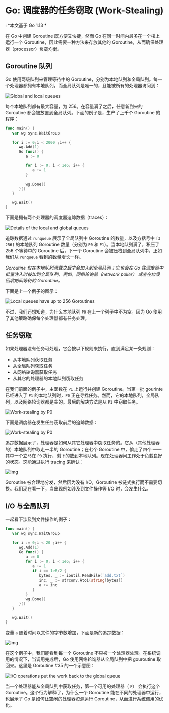 # Go: 调度器的任务窃取 (Work-Stealing)

ℹ️ *本文基于 Go 1.13 *

在 Go 中创建 Goroutine 既方便又快捷，然而 Go 在同一时间内最多在一个核上运行一个 Goroutine，因此需要一种方法来存放其他的 Goroutine，从而确保处理器（processor）负载均衡。

## Goroutine 队列

Go 使用两级队列来管理等待中的 Goroutine，分别为本地队列和全局队列。每一个处理器都拥有本地队列，而全局队列是唯一的，且能被所有的处理器访问到：

![Global and local queues](/Users/sarahchen/AJourneyToGo/img/ws-1.png)

每个本地队列都有最大容量，为 256。在容量满了之后，任意新到来的 Goroutine 都会被放置到全局队列。下面的例子是，生产了上千个 Goroutine 的程序：

```go
func main() {
   var wg sync.WaitGroup

   for i := 0;i < 2000 ;i++ {
      wg.Add(1)
      Go func() {
         a := 0

         for i := 0; i < 1e6; i++ {
            a += 1
         }

         wg.Done()
      }()
   }

   wg.Wait()
}
```

下面是拥有两个处理器的调度器追踪数据（traces）：

![Details of the local and global queues](/Users/sarahchen/AJourneyToGo/img/ws-2.png)

追踪数据通过 `runqueue` 展示了全局队列中 Goroutine 的数量，以及方括号中 `[3 256]` 的本地队列 Goroutine 数量（分别为 `P0` 和 `P1`）。当本地队列满了，积压了 256 个等待中的 Goroutine 后，下一个 Goroutine 会被压栈到全局队列中，正如我们从 `runqueue` 看到的数量增长一样。

*Goroutine 仅在本地队列满载之后才会加入到全局队列；它也会在 Go 往调度器中批量注入时被加到全局队列，例如，网络轮询器（network poller） 或者在垃圾回收期间等待的 Goroutine。*

下面是上一个例子的图示：

![Local queues have up to 256 Goroutines](/Users/sarahchen/AJourneyToGo/img/ws-3.png)

不过，我们还想知道，为什么本地队列 `P0` 在上一个列子中不为空。因为 Go 使用了其他策略确保每个处理器都有任务处理。

## 任务窃取

如果处理器没有任务可处理，它会按以下规则来执行，直到满足某一条规则：

- 从本地队列获取任务
- 从全局队列获取任务
- 从网络轮询器获取任务
- 从其它的处理器的本地队列窃取任务

在我们前面的例子中，主函数在 `P1` 上运行并创建 Goroutine。当第一批 gourinte 已经进入了 `P1` 的本地队列时，`P0` 正在寻找任务。然而，它的本地队列，全局队列，以及网络轮询器都是空的。最后的解决方法是从 `P1` 中窃取任务。

![Work-stealing by P0](/Users/sarahchen/AJourneyToGo/img/ws-4.png)

下面是调度器在发生任务窃取前后的追踪数据：

![Work-stealing by P0](/Users/sarahchen/AJourneyToGo/img/ws-8.png)

追踪数据展示了，处理器是如何从其它处理器中窃取任务的。它从（其他处理器的）本地队列中取走一半的 Goroutine；在七个 Goroutine 中，偷走了四个 —— 其中一个立马在 `P0` 执行，剩下的放到本地队列。现在处理器间工作处于负载良好的状态。这能通过执行 tracing 来确认：

![img](/Users/sarahchen/AJourneyToGo/img/ws-5.png)

Goroutine 被合理地分发，然后因为没有 I/O，Goroutine 被链式执行而不需要切换。我们现在看一下，当出现例如涉及到文件操作等 I/O 时，会发生什么。

## I/O 与全局队列

一起看下涉及到文件操作的例子：

```go
func main() {
   var wg sync.WaitGroup

   for i := 0;i < 20 ;i++ {
      wg.Add(1)
      Go func() {
         a := 0
         for i := 0; i < 1e6; i++ {
            a += 1
            if i == 1e6/2 {
               bytes, _ := ioutil.ReadFile(`add.txt`)
               inc, _ := strconv.Atoi(string(bytes))
               a += inc
            }
         }
         wg.Done()
      }()
   }

   wg.Wait()
}
```

变量 `a` 随着时间以文件的字节数增加，下面是新的追踪数据：

![img](/Users/sarahchen/AJourneyToGo/img/ws-6.png)

在这个例子中，我们能看到每一个 Goroutine 不只被一个处理器处理。在系统调用的情况下，当调用完成后，Go 使用网络轮询器从全局队列中把 gouroutine 取回来。这里是 Goroutine #35 的一个示意图：

![I/O operations put the work back to the global queue](/Users/sarahchen/AJourneyToGo/img/ws-7.png)

当一个处理器能从全局队列中获取任务，第一个可用的处理器（ `P`） 会执行这个 Goroutine。这个行为解释了，为什么一个 Goroutine 能在不同的处理器中运行，也展示了 Go 是如何让空闲的处理器资源运行 Goroutine，从而进行系统调用的优化。

